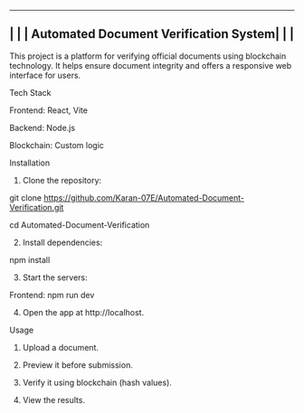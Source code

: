 
_________________________________________
|                                       |
| Automated Document Verification System| 
|                                       |
-----------------------------------------
This project is a platform for verifying official documents using blockchain technology. It helps ensure document integrity and offers a responsive web interface for users.


Tech Stack

Frontend: React, Vite

Backend: Node.js

Blockchain: Custom logic


Installation

1. Clone the repository:

git clone https://github.com/Karan-07E/Automated-Document-Verification.git

cd Automated-Document-Verification


2. Install dependencies:

npm install


3. Start the servers:

Frontend: npm run dev


4. Open the app at http://localhost.



Usage

1. Upload a document.


2. Preview it before submission.


3. Verify it using blockchain (hash values).


4. View the results.

